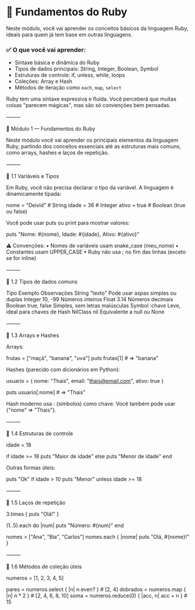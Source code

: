 # 🧠 Fundamentos do Ruby

Neste módulo, você vai aprender os conceitos básicos da linguagem Ruby, ideais para quem já tem base em outras linguagens.

### ✅ O que você vai aprender:
- Sintaxe básica e dinâmica do Ruby
- Tipos de dados principais: String, Integer, Boolean, Symbol
- Estruturas de controle: if, unless, while, loops
- Coleções: Array e Hash
- Métodos de iteração como `each`, `map`, `select`

Ruby tem uma sintaxe expressiva e fluída. Você perceberá que muitas coisas "parecem mágicas", mas são só convenções bem pensadas.

⸻

🧠 Módulo 1 — Fundamentos do Ruby

Neste módulo você vai aprender os principais elementos da linguagem Ruby, partindo dos conceitos essenciais até as estruturas mais comuns, como arrays, hashes e laços de repetição.

⸻

🔹 1.1 Variáveis e Tipos

Em Ruby, você não precisa declarar o tipo da variável. A linguagem é dinamicamente tipada:

nome = "Deivid"         # String
idade = 36              # Integer
ativo = true            # Boolean (true ou false)

Você pode usar puts ou print para mostrar valores:

puts "Nome: #{nome}, Idade: #{idade}, Ativo: #{ativo}"

⚠️ Convenções:
	•	Nomes de variáveis usam snake_case (meu_nome)
	•	Constantes usam UPPER_CASE
	•	Ruby não usa ; no fim das linhas (exceto se for inline)

⸻

🔹 1.2 Tipos de dados comuns

Tipo	Exemplo	Observações
String	"texto"	Pode usar aspas simples ou duplas
Integer	10, -99	Números inteiros
Float	3.14	Números decimais
Boolean	true, false	Simples, sem letras maiúsculas
Symbol	:chave	Leve, ideal para chaves de Hash
NilClass	nil	Equivalente a null ou None


⸻

🔹 1.3 Arrays e Hashes

Arrays:

frutas = ["maçã", "banana", "uva"]
puts frutas[1]  # => "banana"

Hashes (parecido com dicionários em Python):

usuario = {
  nome: "Thais",
  email: "thais@email.com",
  ativo: true
}

puts usuario[:nome]  # => "Thais"

Hash moderno usa : (símbolos) como chave. Você também pode usar {"nome" => "Thais"}.

⸻

🔹 1.4 Estruturas de controle

idade = 18

if idade >= 18
  puts "Maior de idade"
else
  puts "Menor de idade"
end

Outras formas úteis:

puts "Ok" if idade > 10
puts "Menor" unless idade >= 18


⸻

🔹 1.5 Laços de repetição

3.times { puts "Olá!" }

(1..5).each do |num|
  puts "Número: #{num}"
end

nomes = ["Ana", "Bia", "Carlos"]
nomes.each { |nome| puts "Olá, #{nome}!" }


⸻

🔹 1.6 Métodos de coleção úteis

numeros = [1, 2, 3, 4, 5]

pares = numeros.select { |n| n.even? }    # [2, 4]
dobrados = numeros.map { |n| n * 2 }      # [2, 4, 6, 8, 10]
soma = numeros.reduce(0) { |acc, n| acc + n }  # 15

